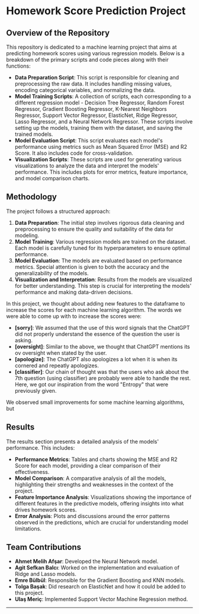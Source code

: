 # Homework Score Prediction Project

## Overview of the Repository

This repository is dedicated to a machine learning project that aims at predicting homework scores using various regression models. Below is a breakdown of the primary scripts and code pieces along with their functions:

- **Data Preparation Script**: This script is responsible for cleaning and preprocessing the raw data. It includes handling missing values, encoding categorical variables, and normalizing the data.
- **Model Training Scripts**: A collection of scripts, each corresponding to a different regression model - Decision Tree Regressor, Random Forest Regressor, Gradient Boosting Regressor, K-Nearest Neighbors Regressor, Support Vector Regressor, ElasticNet, Ridge Regressor, Lasso Regressor, and a Neural Network Regressor. These scripts involve setting up the models, training them with the dataset, and saving the trained models.
- **Model Evaluation Script**: This script evaluates each model's performance using metrics such as Mean Squared Error (MSE) and R2 Score. It also includes code for cross-validation.
- **Visualization Scripts**: These scripts are used for generating various visualizations to analyze the data and interpret the models' performance. This includes plots for error metrics, feature importance, and model comparison charts.

## Methodology

The project follows a structured approach:

1. **Data Preparation**: The initial step involves rigorous data cleaning and preprocessing to ensure the quality and suitability of the data for modeling.
2. **Model Training**: Various regression models are trained on the dataset. Each model is carefully tuned for its hyperparameters to ensure optimal performance.
3. **Model Evaluation**: The models are evaluated based on performance metrics. Special attention is given to both the accuracy and the generalizability of the models.
4. **Visualization and Interpretation**: Results from the models are visualized for better understanding. This step is crucial for interpreting the models' performance and making data-driven decisions.

In this project, we thought about adding new features to the dataframe to increase the scores for each machine learning algorithm. The words we were able to come up with to increase the scores were:

- **[sorry]**: We assumed that the use of this word signals that the ChatGPT did not properly understand the essence of the question the user is asking.
- **[oversight]**: Similar to the above, we thought that ChatGPT mentions its ov oversight when stated by the user.
- **[apologize]**: The ChatGPT also apologizes a lot when it is when its cornered and repeatly apologizes.
- **[classifier]**: Our chain of thought was that the users who ask about the 7th question (using classifier) are probably were able to handle the rest. Here, we got our inspiration from the word "Entropy" that were previously given.

We observed small improvements for some machine learning algorithms, but  

## Results

The results section presents a detailed analysis of the models' performance. This includes:

- **Performance Metrics**: Tables and charts showing the MSE and R2 Score for each model, providing a clear comparison of their effectiveness.
- **Model Comparison**: A comparative analysis of all the models, highlighting their strengths and weaknesses in the context of the project.
- **Feature Importance Analysis**: Visualizations showing the importance of different features in the predictive models, offering insights into what drives homework scores.
- **Error Analysis**: Plots and discussions around the error patterns observed in the predictions, which are crucial for understanding model limitations.

## Team Contributions

- **Ahmet Melih Afşar**: Developed the Neural Network model.
- **Agit Sefkan Balcı**: Worked on the implementation and evaluation of Ridge and Lasso models.
- **Emre Bülbül**: Responsible for the Gradient Boosting and KNN models.
- **Tolga Başak**: Did research on ElasticNet and how it could be added to this project.
- **Ulaş Meriç**: Implemented Support Vector Machine Regression method.

---
